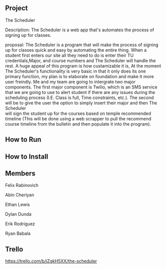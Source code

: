 ## Project ##

The Scheduler

Description: The Scheduler is a web app that's automates the process of signing up for classes.

proposal: The Scheduler is a program that will make the process of signing up for classes quick and easy by automating the entire thing. When a student first enters our site all
they need to do is enter their TU credentials,Major, and course numbers and The Scheduler will handle the rest. A huge appeal of this program is how custamizable it is, At the 
moment The Scheduler's functionality is very basic in that it only does its one primary function, my plan is to elaborate on foundation and make it more user freindly. Me and my
team are going to intergrate two major components. The first major component is Twilio, which is an SMS service that we are going to use to alert student if there are any issues 
during the scheduling process (I.E. Class is full, Time constraints, etc.). The second will be to give the user the option to simply insert their major and then The Scheduler  
will sign the student up for the courses based on temple recommended timeline (This will be done using a web scrapper to pull the recommend course timeline from the bulletin and then populate it into the program).
 
## How to Run ##

## How to Install ##

## Members ##

Felix Rabinovich 

Abin Cheriyan

Ethan Lewis

Dylan Dunda

Erik Rodriguez

Ryan Babala




## Trello ##
https://trello.com/b/iZgkH5XX/the-scheduler
